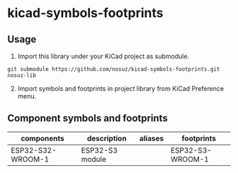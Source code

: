 # kicad-symbols-footprints

## Usage

1. Import this library under your KiCad project as submodule.

```
git submodule https://github.com/nosuz/kicad-symbols-footprints.git nosuz-lib
```

2. Import symbols and footprints in project library from KiCad Preference menu.


## Component symbols and footprints

| components        | description     | aliases | footprints       |
| ----------------- | --------------- | ------- | ---------------- |
| ESP32-S32-WROOM-1 | ESP32-S3 module |         | ESP32-S3-WROOM-1 |

